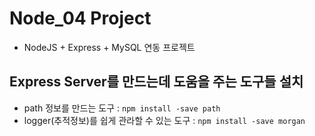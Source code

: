 # Node_04 Project

- NodeJS + Express + MySQL 연동 프로젝트

## Express Server를 만드는데 도움을 주는 도구들 설치

- path 정보를 만드는 도구 : `npm install -save path`
- logger(추적정보)를 쉽게 관라할 수 있는 도구 : `npm install -save morgan`
